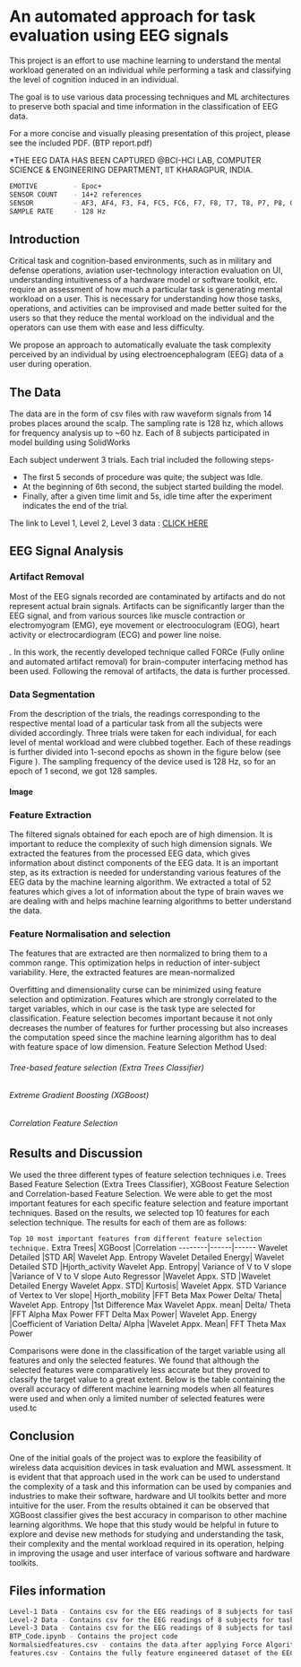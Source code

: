 # An automated approach for task evaluation using EEG signals

This project is an effort to use machine learning to understand the mental workload generated on an individual while performing a task and classifying the level of cognition induced in an individual.

The goal is to use various data processing techniques and ML architectures to preserve both spacial and time information in the classification of EEG data.

For a more concise and visually pleasing presentation of this project, please see the included PDF. (BTP report.pdf)

*THE EEG DATA HAS BEEN CAPTURED @BCI-HCI LAB, COMPUTER SCIENCE & ENGINEERING DEPARTMENT, IIT KHARAGPUR, INDIA.

```bash
EMOTIVE 	    - Epoc+
SENSOR COUNT    - 14+2 references
SENSOR 		    - AF3, AF4, F3, F4, FC5, FC6, F7, F8, T7, T8, P7, P8, O1, O2
SAMPLE RATE	    - 128 Hz
```

## Introduction

Critical task and cognition-based environments, such as in military
and defense operations, aviation user-technology interaction evaluation on UI, understanding intuitiveness of a hardware model or software toolkit, etc. require
an assessment of how much a particular task is generating mental workload on a
user. This is necessary for understanding how those tasks, operations, and
activities can be improvised and made better suited for the users so that they
reduce the mental workload on the individual and the operators can use them
with ease and less difficulty.

We propose an approach
to automatically evaluate the task complexity perceived by an individual by
using electroencephalogram (EEG) data of a user during operation. 

## The Data

The data are in the form of csv files with raw waveform signals from 14 probes places around the scalp. The sampling rate is 128 hz, which allows for frequency analysis up to ~60 hz. Each of 8 subjects participated in model building using SolidWorks

Each subject
underwent 3 trials. Each trial included the following steps-
- The first 5 seconds of procedure was quite; the subject was Idle.
- At the beginning of 6th second, the subject started building the model.
- Finally, after a given time limit and 5s, idle time after the experiment indicates the
end of the trial.

The link to Level 1, Level 2, Level 3 data : [CLICK HERE](https://drive.google.com/drive/folders/1zyXO-LXN4nTjpbhXkyfS7hj_QwUn8mvL?usp=sharing)




## EEG Signal Analysis

### Artifact Removal

Most of the EEG signals recorded are contaminated by artifacts and do not represent
actual brain signals. Artifacts can be significantly larger than the EEG signal, and
from various sources like muscle contraction or electromyogram (EMG), eye
movement or electrooculogram (EOG), heart activity or electrocardiogram (ECG) and
power line noise.

. In this work, the recently developed technique
called FORCe (Fully online and automated artifact removal) for brain-computer
interfacing method has been used. Following the removal of artifacts, the data is
further processed.

### Data Segmentation

From the description of the trials, the readings corresponding to the respective mental
load of a particular task from all the subjects were divided accordingly. Three trials
were taken for each individual, for each level of mental workload and were clubbed together. Each of these readings is further divided into 1-second epochs as shown in
the figure below (see Figure ). The sampling frequency of the device used is 128 Hz,
so for an epoch of 1 second, we got 128 samples.
 #### Image

### Feature Extraction

The filtered signals obtained for each epoch are of high dimension. It is important to
reduce the complexity of such high dimension signals. We extracted the features from
the processed EEG data, which gives information about distinct components of the
EEG data. It is an important step, as its extraction is needed for understanding various
features of the EEG data by the machine learning algorithm. We extracted a total of
52 features which gives a lot of information about the type of brain waves we are
dealing with and helps machine learning algorithms to better understand the data.

### Feature Normalisation and selection
The features that are extracted are then normalized to bring them to a common range.
This optimization helps in reduction of inter-subject variability. Here, the extracted
features are mean-normalized

Overfitting and dimensionality curse can be minimized using feature selection and
optimization. Features which are strongly correlated to the target variables, which in
our case is the task type are selected for classification. Feature selection becomes
important because it not only decreases the number of features for further processing
but also increases the computation speed since the machine learning algorithm has to
deal with feature space of low dimension.
Feature Selection Method Used:
###### Tree-based feature selection (Extra Trees Classifier)
###### Extreme Gradient Boosting (XGBoost)
######  Correlation Feature Selection


## Results and Discussion

We used the three different types of feature selection techniques i.e. Trees Based
Feature Selection (Extra Trees Classifier), XGBoost Feature Selection and
Correlation-based Feature Selection. We were able to get the most important features
for each specific feature selection and feature important techniques. Based on the
results, we selected top 10 features for each selection technique. The results for each
of them are as follows:

`Top 10 most important features from different feature selection technique.`
Extra Trees| XGBoost |Correlation
--------|------|------
Wavelet Detailed |STD AR| Wavelet App. Entropy
Wavelet Detailed Energy| Wavelet Detailed STD |Hjorth_activity
Wavelet App. Entropy| Variance of V to V slope |Variance of V to V slope
Auto Regressor |Wavelet Appx. STD |Wavelet Detailed Energy
Wavelet Appx. STD| Kurtosis| Wavelet Appx. STD
Variance of Vertex to Ver slope| Hjorth_mobility |FFT Beta Max Power
Delta/ Theta| Wavelet App. Entropy |1st Difference Max
Wavelet Appx. mean| Delta/ Theta |FFT Alpha Max Power
FFT Delta Max Power| Wavelet App. Energy |Coefficient of Variation
Delta/ Alpha |Wavelet Appx. Mean| FFT Theta Max Power

Comparisons were done in the classification of the target variable using all features
and only the selected features. We found that although the selected features were
comparatively less accurate but they proved to classify the target value to a great
extent. Below is the table containing the overall accuracy of different machine
learning models when all features were used and when only a limited number of
selected features were used.tc
## Conclusion
One of the initial goals of the project was to explore the feasibility of wireless data
acquisition devices in task evaluation and MWL assessment. It is evident that that
approach used in the work can be used to understand the complexity of a task and this
information can be used by companies and industries to make their software,
hardware and UI toolkits better and more intuitive for the user.  From the results obtained it can be observed that XGBoost classifier
gives the best accuracy in comparison to other machine learning algorithms. We hope
that this study would be helpful in future to explore and devise new methods for
studying and understanding the task, their complexity and the mental workload
required in its operation, helping in improving the usage and user interface of various
software and hardware toolkits.
## Files information

```bash
Level-1 Data - Contains csv for the EEG readings of 8 subjects for task 1
Level-2 Data - Contains csv for the EEG readings of 8 subjects for task 2
Level-3 Data - Contains csv for the EEG readings of 8 subjects for task 3
BTP_Code.ipynb - Contains the project code
Normalsiedfeatures.csv - contains the data after applying Force Algorithm
features.csv - Contains the fully feature engineered dataset of the EEG signals
```

